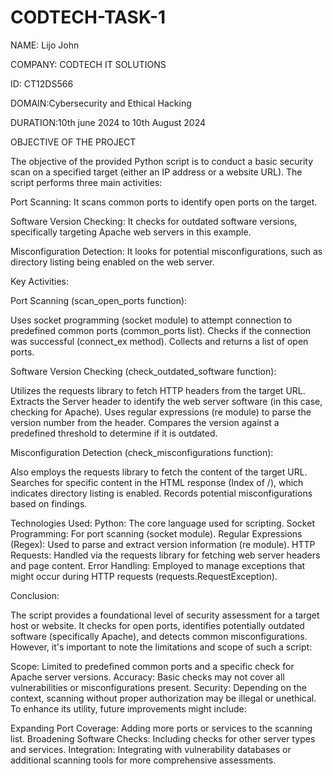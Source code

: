 # CODTECH-TASK-1
NAME: Lijo John

COMPANY: CODTECH IT SOLUTIONS

ID: CT12DS566

DOMAIN:Cybersecurity and Ethical Hacking

DURATION:10th june 2024 to 10th August 2024


OBJECTIVE OF THE PROJECT

The objective of the provided Python script is to conduct a basic security scan on a specified target (either an IP address or a website URL). The script performs three main activities:

Port Scanning: It scans common ports to identify open ports on the target.

Software Version Checking: It checks for outdated software versions, specifically targeting Apache web servers in this example.

Misconfiguration Detection: It looks for potential misconfigurations, such as directory listing being enabled on the web server.

Key Activities:

Port Scanning (scan_open_ports function):

Uses socket programming (socket module) to attempt connection to predefined common ports (common_ports list).
Checks if the connection was successful (connect_ex method).
Collects and returns a list of open ports.

Software Version Checking (check_outdated_software function):

Utilizes the requests library to fetch HTTP headers from the target URL.
Extracts the Server header to identify the web server software (in this case, checking for Apache).
Uses regular expressions (re module) to parse the version number from the header.
Compares the version against a predefined threshold to determine if it is outdated.

Misconfiguration Detection (check_misconfigurations function):

Also employs the requests library to fetch the content of the target URL.
Searches for specific content in the HTML response (Index of /), which indicates directory listing is enabled.
Records potential misconfigurations based on findings.

Technologies Used:
Python: The core language used for scripting.
Socket Programming: For port scanning (socket module).
Regular Expressions (Regex): Used to parse and extract version information (re module).
HTTP Requests: Handled via the requests library for fetching web server headers and page content.
Error Handling: Employed to manage exceptions that might occur during HTTP requests (requests.RequestException).

Conclusion:

The script provides a foundational level of security assessment for a target host or website. It checks for open ports, identifies potentially outdated software (specifically Apache), and detects common misconfigurations. However, it's important to note the limitations and scope of such a script:

Scope: Limited to predefined common ports and a specific check for Apache server versions.
Accuracy: Basic checks may not cover all vulnerabilities or misconfigurations present.
Security: Depending on the context, scanning without proper authorization may be illegal or unethical.
To enhance its utility, future improvements might include:

Expanding Port Coverage: Adding more ports or services to the scanning list.
Broadening Software Checks: Including checks for other server types and services.
Integration: Integrating with vulnerability databases or additional scanning tools for more comprehensive assessments.

